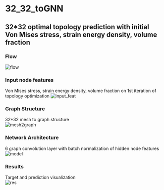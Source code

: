 # 32_32_toGNN
## 32*32 optimal topology prediction with initial Von Mises stress, strain energy density, volume fraction

### Flow
![flow](https://user-images.githubusercontent.com/56711947/149700840-7ab72140-8cdd-4334-b3cb-2d20db1893ba.jpg)  

### Input node features
Von Mises stress, strain energy density, volume fraction on 1st iteration of topology optimization
![input_feat](https://user-images.githubusercontent.com/56711947/149689108-51b46661-89d8-40d9-b1ef-95ab75f4663c.jpg)

### Graph Structure
32*32 mesh to graph structure  
![mesh2graph](https://user-images.githubusercontent.com/56711947/149689229-18ff40ba-4aa1-4daf-8696-10849a0418b6.jpg)

### Network Architecture
6 graph convolution layer with batch normalization of hidden node features  
![model](https://user-images.githubusercontent.com/56711947/149693233-51c4cf81-4428-4266-9202-fbc5d945ce64.jpg)

### Results
Target and prediction visualization  
![res](https://user-images.githubusercontent.com/56711947/149691141-f954ec7e-0622-42f2-8160-981003d1ab84.jpg)

